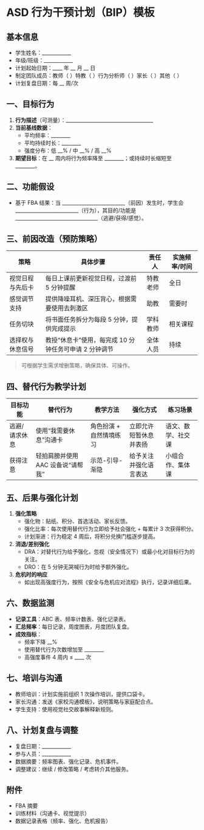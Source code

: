 # ASD 行为干预计划（BIP）模板

## 基本信息
- 学生姓名：____________
- 年级/班级：____________
- 计划起始日期：____ 年 __ 月 __ 日
- 制定团队成员：教师（ ）特教（ ）行为分析师（ ）家长（ ）其他（ ）
- 计划复盘日期：每 __ 周/次

## 一、目标行为
1. **行为描述**（可测量）：____________________________________
2. **当前基线数据**：
   - 平均频率：________
   - 平均持续时长：________
   - 强度分布：低 __% / 中 __% / 高 __%
3. **期望目标**：在 __ 周内将行为频率降至 ________；或持续时长缩短至 ________。

## 二、功能假设
- 基于 FBA 结果：当 __________________________（前因）发生时，学生会 __________________________（行为），其目的/功能是 __________________________________（逃避/获得/感觉）。

## 三、前因改造（预防策略）
| 策略 | 具体步骤 | 责任人 | 实施频率/时间 |
| --- | --- | --- | --- |
| 视觉日程与先后卡 | 每日上课前更新视觉日程，过渡前 5 分钟提醒 | 特教老师 | 全日 |
| 感觉调节支持 | 提供降噪耳机、深压背心，根据需要使用去刺激区 | 助教 | 需要时 |
| 任务切块 | 将书面任务拆分为每段 5 分钟，提供完成提示 | 学科教师 | 相关课程 |
| 选择权与休息信号 | 教授“休息卡”使用，每完成 10 分钟任务可申请 2 分钟调节 | 全体人员 | 持续 |

> 可根据学生需求增删策略，确保具体、可操作。

## 四、替代行为教学计划
| 目标功能 | 替代行为 | 教学方法 | 强化方式 | 练习场景 |
| --- | --- | --- | --- | --- |
| 逃避/请求休息 | 使用“我需要休息”沟通卡 | 角色扮演 + 自然情境练习 | 立即允许短暂休息并表扬 | 语文、数学、社交课 |
| 获得注意 | 轻拍肩膀并使用 AAC 设备说“请帮我” | 示范-引导-渐隐 | 给予关注并强化语言表达 | 小组合作、集体课 |

## 五、后果与强化计划
1. **强化策略**
   - 强化物：贴纸、积分、首选活动、家长反馈。
   - 强化比率：每次使用替代行为立即给予社会强化 + 每累计 3 次获得积分。
   - 计划渐进：行为稳定 4 周后，将积分兑换门槛逐步提高。
2. **消退/差别强化**
   - DRA：对替代行为给予强化，忽视（安全情况下）或最小化对目标行为的关注。
   - DRO：在 5 分钟无哭喊行为时给予额外强化。
3. **危机时的响应**
   - 如出现高强度行为，按照《安全与危机应对流程》执行，记录详细后果。

## 六、数据监测
- **记录工具**：ABC 表、频率计数表、强化记录表。
- **汇总频率**：每日记录，周度图表，月度团队复盘。
- **成效指标**：
  - 频率下降 __%
  - 使用替代行为次数增加至 ________
  - 高强度事件 4 周内 ≤ ____ 次

## 七、培训与沟通
- 教师培训：计划实施前组织 1 次操作培训，提供口袋卡。
- 家长沟通：发送《家校沟通模板》，说明策略与家庭配合点。
- 学生支持：使用视觉社交故事解释新规则。

## 八、计划复盘与调整
- 复盘日期：____________
- 参与人员：____________
- 数据摘要：频率图表、强化记录、危机事件。
- 调整建议：继续 / 修改策略 / 考虑转介其他服务。

## 附件
- FBA 摘要
- 训练材料（沟通卡、视觉提示）
- 数据记录表格（频率、强化、危机报告）
